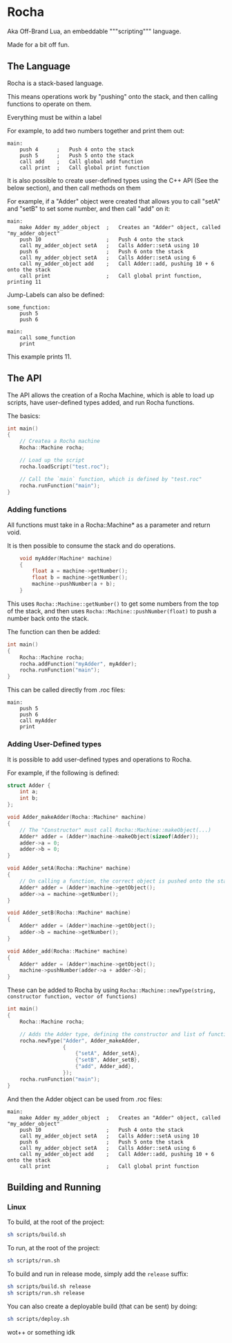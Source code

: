 # Rocha

Aka Off-Brand Lua, an embeddable """scripting""" language.

Made for a bit off fun.

## The Language

Rocha is a stack-based language.

This means operations work by "pushing" onto the stack, and then calling functions to operate on them.

Everything must be within a label

For example, to add two numbers together and print them out:

```
main:
    push 4      ;   Push 4 onto the stack
    push 5      ;   Push 5 onto the stack
    call add    ;   Call global add function
    call print  ;   Call global print function
```

It is also possible to create user-defined types using the C++ API (See the below section), and then call methods on them

For example, if a "Adder" object were created that allows you to call "setA" and "setB" to set some number, and then call "add" on it:

```
main:
    make Adder my_adder_object  ;   Creates an "Adder" object, called "my_adder_object"
    push 10                     ;   Push 4 onto the stack
    call my_adder_object setA   ;   Calls Adder::setA using 10
    push 6                      ;   Push 6 onto the stack
    call my_adder_object setA   ;   Calls Adder::setA using 6
    call my_adder_object add    ;   Call Adder::add, pushing 10 + 6 onto the stack
    call print                  ;   Call global print function, printing 11
```

Jump-Labels can also be defined:

```
some_function:
    push 5
    push 6

main:
    call some_function
    print
```

This example prints 11.


## The API

The API allows the creation of a Rocha Machine, which is able to load up scripts, have user-defined types added, and run Rocha functions.

The basics:

```cpp
int main() 
{
    // Createa a Rocha machine
    Rocha::Machine rocha;

    // Load up the script
    rocha.loadScript("test.roc");

    // Call the `main` function, which is defined by "test.roc"
    rocha.runFunction("main");
}
```

### Adding functions 

All functions must take in a Rocha::Machine* as a parameter and return void.

It is then possible to consume the stack and do operations.

```cpp
    void myAdder(Machine* machine)
    {
        float a = machine->getNumber();
        float b = machine->getNumber();
        machine->pushNumber(a + b);
    }
```

This uses `Rocha::Machine::getNumber()` to get  some numbers from the top of the stack, and then uses `Rocha::Machine::pushNumber(float)` to push a number back onto the stack.

The function can then be added:

```cpp
int main() 
{
    Rocha::Machine rocha;
    rocha.addFunction("myAdder", myAdder);
    rocha.runFunction("main");
}
```

This can be called directly from .roc files:

```
main:
    push 5
    push 6
    call myAdder
    print
```

### Adding User-Defined types

It is possible to add user-defined types and operations to Rocha.

For example, if the following is defined:

```cpp
struct Adder {
    int a;
    int b;
};

void Adder_makeAdder(Rocha::Machine* machine)
{
    // The "Constructor" must call Rocha::Machine::makeObject(...)
    Adder* adder = (Adder*)machine->makeObject(sizeof(Adder));
    adder->a = 0;
    adder->b = 0;
}

void Adder_setA(Rocha::Machine* machine)
{
    // On calling a function, the correct object is pushed onto the stack, which can be recieved doing Rocha::Machine::getObject()
    Adder* adder = (Adder*)machine->getObject();
    adder->a = machine->getNumber();
}

void Adder_setB(Rocha::Machine* machine)
{
    Adder* adder = (Adder*)machine->getObject();
    adder->b = machine->getNumber();
}

void Adder_add(Rocha::Machine* machine)
{
    Adder* adder = (Adder*)machine->getObject();
    machine->pushNumber(adder->a + adder->b);
}
```

These can be added to Rocha by using `Rocha::Machine::newType(string, constructor function, vector of functions)`

```cpp
int main() 
{
    Rocha::Machine rocha;

    // Adds the Adder type, defining the constructor and list of functions
    rocha.newType("Adder", Adder_makeAdder,
                  {
                      {"setA", Adder_setA},
                      {"setB", Adder_setB},
                      {"add", Adder_add},
                  });
    rocha.runFunction("main");
}
```

And then the Adder object can be used from .roc files:

```
main:
    make Adder my_adder_object  ;   Creates an "Adder" object, called "my_adder_object"
    push 10                     ;   Push 4 onto the stack
    call my_adder_object setA   ;   Calls Adder::setA using 10
    push 6                      ;   Push 5 onto the stack
    call my_adder_object setA   ;   Calls Adder::setA using 6
    call my_adder_object add    ;   Call Adder::add, pushing 10 + 6 onto the stack
    call print                  ;   Call global print function
```


## Building and Running

### Linux

To build, at the root of the project:

```sh
sh scripts/build.sh
```

To run, at the root of the project:

```sh
sh scripts/run.sh
```

To build and run in release mode, simply add the `release` suffix:

```sh
sh scripts/build.sh release
sh scripts/run.sh release
```

You can also create a deployable build (that can be sent) by doing:

```sh
sh scripts/deploy.sh
```

wot++ or something idk 
